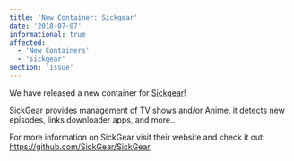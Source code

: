 ```yaml
---
title: 'New Container: Sickgear'
date: '2018-07-07'
informational: true
affected:
  - 'New Containers'
  - 'sickgear'
section: 'issue'
---
```

We have released a new container for [Sickgear](https://github.com/linuxserver/docker-sickgear)!

[SickGear](https://github.com/sickgear/sickgear) provides management of TV shows and/or Anime, it detects new episodes, links downloader apps, and more..

For more information on SickGear visit their website and check it out: https://github.com/SickGear/SickGear